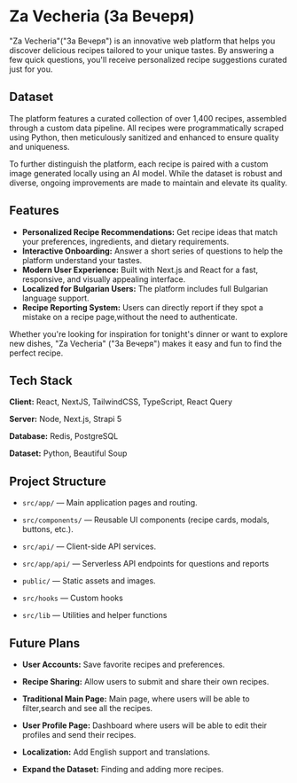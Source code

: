 
# Za Vecheria (За Вечеря)

"Za Vecheria"("За Вечеря") is an innovative web platform that helps you discover delicious recipes tailored to your unique tastes. By answering a few quick questions, you'll receive personalized recipe suggestions curated just for you.



## Dataset

The platform features a curated collection of over 1,400 recipes, assembled through a custom data pipeline. All recipes were programmatically scraped using Python, then meticulously sanitized and enhanced to ensure quality and uniqueness.

To further distinguish the platform, each recipe is paired with a custom image generated locally using an AI model. While the dataset is robust and diverse, ongoing improvements are made to maintain and elevate its quality.
## Features

- __Personalized Recipe Recommendations:__ Get recipe ideas that match your preferences, ingredients, and dietary requirements.
- __Interactive Onboarding:__ Answer a short series of questions to help the platform understand your tastes.
- __Modern User Experience:__ Built with Next.js and React for a fast, responsive, and visually appealing interface.
- __Localized for Bulgarian Users:__  The platform includes full Bulgarian language support.
- __Recipe Reporting System:__ Users can directly report if they spot a mistake on a recipe page,without the need to authenticate.

Whether you're looking for inspiration for tonight's dinner or want to explore new dishes, "Za Vecheria" ("За Вечеря") makes it easy and fun to find the perfect recipe.



## Tech Stack

**Client:** React, NextJS, TailwindCSS, TypeScript, React Query

**Server:** Node, Next.js, Strapi 5

**Database:** Redis, PostgreSQL

**Dataset:** Python, Beautiful Soup



## Project Structure

- `src/app/` — Main application pages and routing.

- `src/components/` — Reusable UI components (recipe cards, modals, buttons, etc.).

- `src/api/` — Client-side API services.

- `src/app/api/` — Serverless API endpoints for questions and reports

- `public/` — Static assets and images.

- `src/hooks` — Custom hooks

- `src/lib` — Utilities and helper functions  

## Future Plans

- __User Accounts:__ Save favorite recipes and preferences.

- __Recipe Sharing:__ Allow users to submit and share their own recipes.

- __Traditional Main Page:__ Main page, where users will be able to filter,search and see all the recipes.

- __User Profile Page:__ Dashboard where users will be able to edit their profiles and send their recipes.

- __Localization:__ Add English support and translations.

- __Expand the Dataset:__ Finding and adding more recipes.


